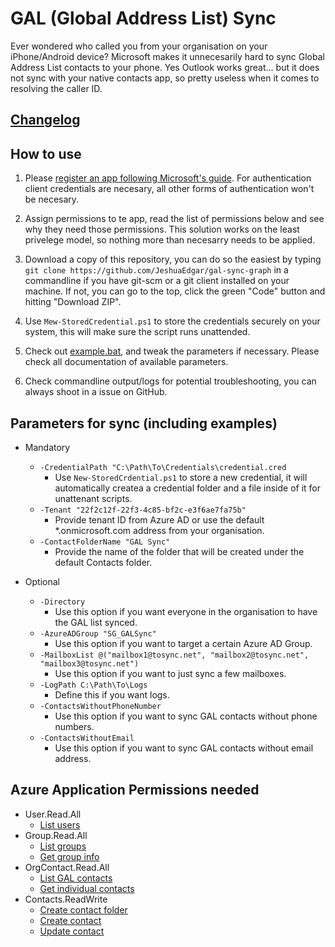 # GAL (Global Address List) Sync

Ever wondered who called you from your organisation on your iPhone/Android device? Microsoft makes it unnecesarily hard to sync Global Address List contacts to your phone. Yes Outlook works great... but it does not sync with your native contacts app, so pretty useless when it comes to resolving the caller ID.

## [Changelog](CHANGELOG.md)

## How to use

1. Please [register an app following Microsoft's guide](https://learn.microsoft.com/en-us/azure/active-directory/develop/quickstart-register-app#register-an-application).
For authentication client credentials are necesary, all other forms of authentication won't be necesary.

2. Assign permissions to te app, read the list of permissions below and see why they need those permissions. This solution works on the least privelege model, so nothing more than necesarry needs to be applied.

3. Download a copy of this repository, you can do so the easiest by typing ```git clone https://github.com/JeshuaEdgar/gal-sync-graph``` in a commandline if you have git-scm or a git client installed on your machine. If not, you can go to the top, click the green "Code" button and hitting "Download ZIP".

4. Use ```Mew-StoredCredential.ps1``` to store the credentials securely on your system, this will make sure the script runs unattended.

5. Check out [example.bat](example.bat), and tweak the parameters if necessary. Please check all documentation of available parameters.

6. Check commandline output/logs for potential troubleshooting, you can always shoot in a issue on GitHub.

## Parameters for sync (including examples)

- Mandatory
    - ```-CredentialPath "C:\Path\To\Credentials\credential.cred```
        - Use ```New-StoredCrdential.ps1``` to store a new credential, it will automatically createa a credential folder and a file inside of it for unattenant scripts.
    - ```-Tenant "22f2c12f-22f3-4c85-bf2c-e3f6ae7fa75b"```
        - Provide tenant ID from Azure AD or use the default *.onmicrosoft.com address from your organisation.
    - ```-ContactFolderName "GAL Sync"```
        - Provide the name of the folder that will be created under the default Contacts folder.

- Optional
    - ```-Directory```
        - Use this option if you want everyone in the organisation to have the GAL list synced.
    - ```-AzureADGroup "SG_GALSync"```
        - Use this option if you want to target a certain Azure AD Group.
    - ```-MailboxList @("mailbox1@tosync.net", "mailbox2@tosync.net", "mailbox3@tosync.net")```
        - Use this option if you want to just sync a few mailboxes.
    - ```-LogPath C:\Path\To\Logs```
        - Define this if you want logs.
    - ```-ContactsWithoutPhoneNumber```
        - Use this option if you want to sync GAL contacts without phone numbers.
    - ```-ContactsWithoutEmail```
        - Use this option if you want to sync GAL contacts without email address.

## Azure Application Permissions needed

- User.Read.All
    - [List users](https://learn.microsoft.com/en-us/graph/api/user-list)
- Group.Read.All
    - [List groups](https://learn.microsoft.com/en-us/graph/api/group-list)
    - [Get group info](https://learn.microsoft.com/en-us/graph/api/group-get)
- OrgContact.Read.All
    - [List GAL contacts](https://learn.microsoft.com/en-us/graph/api/orgcontact-list)
    - [Get individual contacts](https://learn.microsoft.com/en-us/graph/api/orgcontact-get)
- Contacts.ReadWrite
    - [Create contact folder](https://learn.microsoft.com/en-us/graph/api/user-post-contactfolders)
    - [Create contact](https://learn.microsoft.com/en-us/graph/api/user-post-contacts)
    - [Update contact](https://learn.microsoft.com/en-us/graph/api/contact-update)